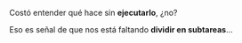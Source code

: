 Costó entender qué hace sin **ejecutarlo**, ¿no?

Eso es señal de que nos está faltando **dividir en subtareas**... 